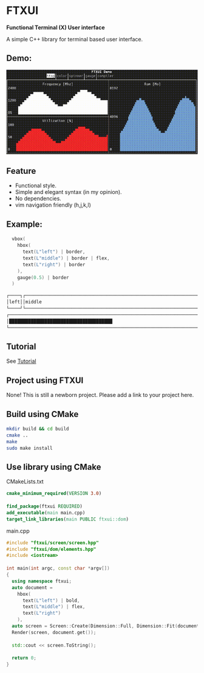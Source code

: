 # FTXUI

**Functional Terminal (X) User interface**

A simple C++ library for terminal based user interface.

## Demo:
![Demo image](./examples/component/homescreen.gif)

## Feature
 * Functional style.
 * Simple and elegant syntax (in my opinion).
 * No dependencies.
 * vim navigation friendly (h,j,k,l)

## Example:
~~~cpp
  vbox(
    hbox(
      text(L"left") | border,
      text(L"middle") | border | flex,
      text(L"right") | border
    ),
    gauge(0.5) | border
  )
~~~

~~~bash
┌────┐┌───────────────────────────────────────────────────────────────┐┌─────┐
│left││middle                                                         ││right│
└────┘└───────────────────────────────────────────────────────────────┘└─────┘
┌────────────────────────────────────────────────────────────────────────────┐
│██████████████████████████████████████                                      │
└────────────────────────────────────────────────────────────────────────────┘
~~~

## Tutorial
See [Tutorial](./tutorial.md)

## Project using FTXUI

None! This is still a newborn project. Please add a link to your project here.

## Build using CMake
~~~bash
mkdir build && cd build
cmake ..
make
sudo make install
~~~

## Use library using CMake

CMakeLists.txt
~~~cmake
cmake_minimum_required(VERSION 3.0)

find_package(ftxui REQUIRED)
add_executable(main main.cpp)
target_link_libraries(main PUBLIC ftxui::dom)
~~~

main.cpp
~~~cpp
#include "ftxui/screen/screen.hpp"
#include "ftxui/dom/elements.hpp"
#include <iostream>

int main(int argc, const char *argv[])
{
  using namespace ftxui;
  auto document =
    hbox(
      text(L"left") | bold,
      text(L"middle") | flex,
      text(L"right")
    ),
  auto screen = Screen::Create(Dimension::Full, Dimension::Fit(document));
  Render(screen, document.get());

  std::cout << screen.ToString();

  return 0;
}
~~~
